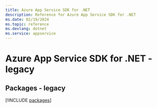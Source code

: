 ```yaml
---
title: Azure App Service SDK for .NET
description: Reference for Azure App Service SDK for .NET
ms.date: 02/19/2024
ms.topic: reference
ms.devlang: dotnet
ms.service: appservice
---
```

# Azure App Service SDK for .NET - legacy
## Packages - legacy
[!INCLUDE [packages](app-service-index.md)]